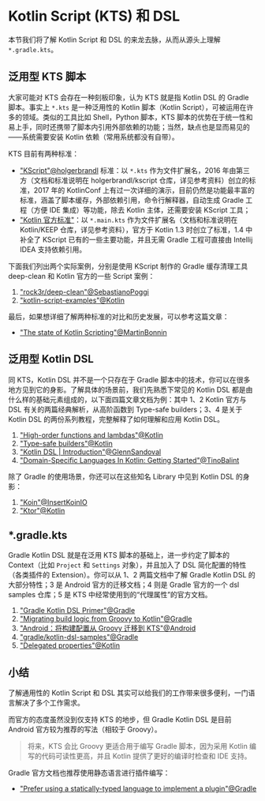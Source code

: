 # Kotlin Script (KTS) 和 DSL

本节我们将了解 Kotlin Script 和 DSL 的来龙去脉，从而从源头上理解 `*.gradle.kts`。

## 泛用型 KTS 脚本

大家可能对 KTS 会存在一种刻板印象，认为 KTS 就是指 Kotlin DSL 的 Gradle 脚本。事实上 `*.kts` 是一种泛用性的 Kotlin 脚本（Kotlin Script），可被运用在许多的领域。类似的工具比如 Shell，Python 脚本，KTS 脚本的优势在于统一性和易上手，同时还携带了脚本内引用外部依赖的功能；当然，缺点也是显而易见的——系统需要安装 Kotlin 依赖（常用系统都没有自带）。

KTS 目前有两种标准：

- ["KScript"@holgerbrandl](https://github.com/holgerbrandl/kscript/) 标准：以 `*.kts` 作为文件扩展名，2016 年由第三方（文档和标准说明在 holgerbrandl/kscript 仓库，详见参考资料）创立的标准，2017 年的 KotlinConf 上有过一次详细的演示，目前仍然是功能最丰富的标准，涵盖了脚本缓存，外部依赖引用，命令行解释器，自动生成 Gradle 工程（方便 IDE 集成）等功能，除去 Kotlin 主体，还需要安装 KScript 工具；
- ["Kotlin 官方标准"](https://github.com/Kotlin/KEEP/blob/master/proposals/scripting-support.md)：以 `*.main.kts` 作为文件扩展名（文档和标准说明在 Kotlin/KEEP 仓库，详见参考资料），官方于 Kotlin 1.3 时创立了标准，1.4 中补全了 KScript 已有的一些主要功能，并且无需 Gradle 工程可直接由 Intellij IDEA 支持依赖引用。

下面我们列出两个实际案例，分别是使用 KScript 制作的 Gradle 缓存清理工具 deep-clean 和 Kotlin 官方的一些 Script 案例：

1. ["rock3r/deep-clean"@SebastianoPoggi](https://github.com/rock3r/deep-clean/blob/master/deep-clean.kts)
2. ["kotlin-script-examples"@Kotlin](https://github.com/Kotlin/kotlin-script-examples)

最后，如果想详细了解两种标准的对比和历史发展，可以参考这篇文章：

- ["The state of Kotlin Scripting"@MartinBonnin](https://medium.com/@mbonnin/may-2020-the-state-of-kotlin-scripting-99cb6cc57db1)


## 泛用型 Kotlin DSL

同 KTS，Kotlin DSL 并不是一个只存在于 Gradle 脚本中的技术，你可以在很多地方见到它的身影。了解具体的场景前，我们先熟悉下常见的 Kotlin DSL 都是由什么样的基础元素组成的，以下面四篇文章文档为例：其中 1、2 Kotlin 官方与 DSL 有关的两篇经典解析，从高阶函数到 Type-safe builders；3、4 是关于 Kotlin DSL 的两份系列教程，完整解释了如何理解和应用 Kotlin DSL。

1. ["High-order functions and lambdas"@Kotlin](https://kotlinlang.org/docs/lambdas.html)
2. ["Type-safe builders"@Kotlin](https://kotlinlang.org/docs/type-safe-builders.html)
3. ["Kotlin DSL | Introduction"@GlennSandoval](https://medium.com/kotlin-and-kotlin-for-android/kotlin-dsl-introduction-6123c43ae770)
4. ["Domain-Specific Languages In Kotlin: Getting Started"@TinoBalint](https://www.raywenderlich.com/2780058-domain-specific-languages-in-kotlin-getting-started)

除了 Gradle 的使用场景，你还可以在这些知名 Library 中见到 Kotlin DSL 的身影：

1. ["Koin"@InsertKoinIO](https://github.com/InsertKoinIO/koin)
2. ["Ktor"@Kotlin](https://github.com/ktorio/ktor)


## *.gradle.kts

Gradle Kotlin DSL 就是在泛用 KTS 脚本的基础上，进一步约定了脚本的 Context（比如 `Project` 和 `Settings` 对象），并且加入了 DSL 简化配置的特性（各类插件的 Extension）。你可以从 1、2 两篇文档中了解 Gradle Kotlin DSL 的大部分特性；3 是 Android 官方的迁移文档；4 则是 Gradle 官方的一个 dsl samples 仓库；5 是 KTS 中经常使用到的“代理属性”的官方文档。

1. ["Gradle Kotlin DSL Primer"@Gradle](https://docs.gradle.org/current/userguide/kotlin_dsl.html)
2. ["Migrating build logic from Groovy to Kotlin"@Gradle](https://docs.gradle.org/current/userguide/migrating_from_groovy_to_kotlin_dsl.html)
3. ["Android：将构建配置从 Groovy 迁移到 KTS"@Android](https://developer.android.com/studio/build/migrate-to-kts)
4. ["gradle/kotlin-dsl-samples"@Gradle](https://github.com/gradle/kotlin-dsl-samples/tree/master/samples)
5. ["Delegated properties"@Kotlin](https://kotlinlang.org/docs/delegated-properties.html)



## 小结

了解通用性的 Kotlin Script 和 DSL 其实可以给我们的工作带来很多便利，一门语言解决了多个工作需求。

而官方的态度虽然没到仅支持 KTS 的地步，但 Gradle Kotlin DSL 是目前 Android 官方较为推荐的写法（相较于 Groovy）。

> 将来，KTS 会比 Groovy 更适合用于编写 Gradle 脚本，因为采用 Kotlin 编写的代码可读性更高，并且 Kotlin 提供了更好的编译时检查和 IDE 支持。

Gradle 官方文档也推荐使用静态语言进行插件编写：

- ["Prefer using a statically-typed language to implement a plugin"@Gradle](https://docs.gradle.org/current/userguide/designing_gradle_plugins.html#prefer_using_a_statically_typed_language_to_implement_a_plugin)